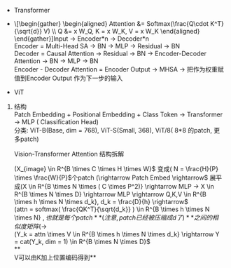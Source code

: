 
*   Transformer
* \\[\begin{gather} \begin{aligned} Attention &= Softmax(\frac{Q\cdot K^T}{\sqrt{d}} V) \\\ Q &= x W_Q, K = x W_K, V = x W_K \end{aligned} \end{gather}]Input -> Encoder\*n -> Decoder\*n  
    Encoder = Multi-Head SA -> BN -> MLP -> Residual -> BN  
    Decoder = Causal Attention -> Residual -> BN -> Encoder-Decoder Attention -> BN -> MLP -> BN  
    Encoder - Decoder Attention = Encoder Output -> MHSA -> 把作为权重赋值到Encoder Output 作为下一步的输入  
    

*   ViT  
    

1.  结构  
    Patch Embedding + Positional Embedding + Class Token -> Transformer -> MLP ( Classification Head)  
    分类: ViT-B(Base, dim = 768), ViT-S(Small, 368), ViT/8( 8\*8 的patch, 更多patch)  
      
    Vision-Transformer Attention 结构拆解  
      
    (X_{image} \in R^{B \times C \times H \times W}$ 变成( N = \frac{H}{P} \times \frac{W}{P}$个patch (\rightarrow Patch Embed \rightarrow$ 展平成(X \in R^{B \times N \times ( C \times P^2)} \rightarrow MLP -> X \in R^{B \times N \times D} \rightarrow MLP \rightarrow Q,K,V \in R^{B \times h \times N \times d_k}, d_k = \frac{D}{h} \rightarrow$  
    (attn = softmax( \frac{QK^T}{\sqrt{d_k}} ) \in R^{B \times h \times N \times N} $, 也就是每个patch **(注意,patch已经被压缩成d了)** 之间的相似度矩阵 (\rightarrow$   
    (Y_k = attn \times V \in R^{B \times h \times N \times d_k} \rightarrow Y = cat(Y_k, dim = 1) \in R^{B \times N \times D}$  
    **  
    V可以由K加上位置编码得到**
